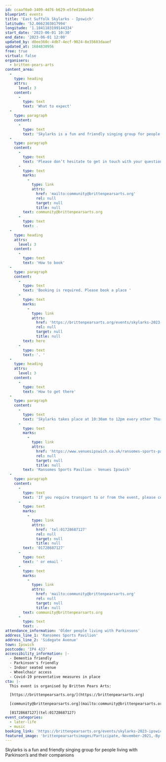 ```yaml
---
id: ccaaf0a0-3409-4d76-b629-e5fed1b8a4e0
blueprint: events
title: 'East Suffolk Skylarks - Ipswich'
latitude: '52.0662303017994'
longitude: '1.1841183199144334'
start_date: '2023-06-01 10:30'
end_date: '2023-06-01 12:00'
updated_by: d0ee360c-4db7-4ecf-9024-8e35603daaef
updated_at: 1684830956
free: true
virtual: false
organisers:
  - britten-pears-arts
content_area:
  -
    type: heading
    attrs:
      level: 3
    content:
      -
        type: text
        text: 'What to expect'
  -
    type: paragraph
    content:
      -
        type: text
        text: 'Skylarks is a fun and friendly singing group for people living with Parkinson’s and their companions. East Suffolk Skylarks groups use techniques based on years of research to help those with Parkinson’s to maintain or improve their psychological and physical wellbeing through taking part in regular singing activity.'
  -
    type: paragraph
    content:
      -
        type: text
        text: 'Please don’t hesitate to get in touch with your questions or concerns. You can email Britten Pears Arts on   '
      -
        type: text
        marks:
          -
            type: link
            attrs:
              href: 'mailto:community@brittenpearsarts.org'
              rel: null
              target: null
              title: null
        text: community@brittenpearsarts.org
      -
        type: text
        text: .
  -
    type: heading
    attrs:
      level: 3
    content:
      -
        type: text
        text: 'How to book'
  -
    type: paragraph
    content:
      -
        type: text
        text: 'Booking is required. Please book a place '
      -
        type: text
        marks:
          -
            type: link
            attrs:
              href: 'https://brittenpearsarts.org/events/skylarks-2023-ipswich'
              rel: null
              target: null
              title: null
        text: here
      -
        type: text
        text: '. '
  -
    type: heading
    attrs:
      level: 3
    content:
      -
        type: text
        text: 'How to get there'
  -
    type: paragraph
    content:
      -
        type: text
        text: 'Skylarks takes place at 10:30am to 12pm every other Thursday at Ransomes Sports Pavilion, Sidegate Avenue, Ipswich, IP4 4JJ. For more information on how to get to Ransomes Sports Pavillion please visit the venue''s website: '
      -
        type: text
        marks:
          -
            type: link
            attrs:
              href: 'https://www.venuesipswich.co.uk/ransomes-sports-pavilion/'
              rel: null
              target: null
              title: null
        text: 'Ransomes Sports Pavilion - Venues Ipswich'
  -
    type: paragraph
    content:
      -
        type: text
        text: 'If you require transport to or from the event, please contact Lucy-Eve on '
      -
        type: text
        marks:
          -
            type: link
            attrs:
              href: 'tel:01728687127'
              rel: null
              target: null
              title: null
        text: '01728687127'
      -
        type: text
        text: ' or email '
      -
        type: text
        marks:
          -
            type: link
            attrs:
              href: 'mailto:community@brittenpearsarts.org'
              rel: null
              target: null
              title: null
        text: community@brittenpearsarts.org
      -
        type: text
        text: .
attendance_information: 'Older people living with Parkinsons'
address_line_1: 'Ransomes Sports Pavilion'
address_line_2: 'Sidegate Avenue'
town: Ipswich
postcode: 'IP4 4JJ'
accessibility_information: |-
  - Dementia friendly
  - Parkinson's friendly
  - Indoor seated venue
  - Wheelchair access
  - Covid-19 preventative measures in place
cta: |-
  This event is organised by Britten Pears Arts:

  [https://brittenpearsarts.org/](https://brittenpearsarts.org)

  [community@brittenpearsarts.org](mailto:community@brittenpearsarts.org)

  [01728687127](tel:01728687127)
event_categories:
  - later-life
  - music
booking_link: 'https://brittenpearsarts.org/events/skylarks-2023-ipswich'
featured_image: 'brittenpearsartsimages/Participate,-November-2021,-By-Marcus-Roth,-Britten-Pears-Arts-(59)-1642176901.jpg'
---
```

Skylarks is a fun and friendly singing group for people living with Parkinson’s and their companions